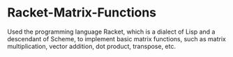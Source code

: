 # Racket-Matrix-Functions

Used the programming language Racket, which is a dialect of Lisp and a descendant of Scheme, to implement basic matrix functions, such as matrix multiplication, vector addition, dot product, transpose, etc.
